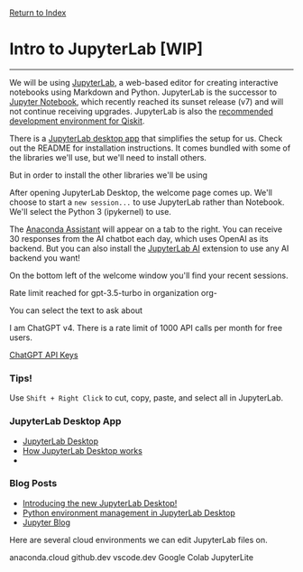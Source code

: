 \
[Return to Index](index.md)
# Intro to JupyterLab [WIP]
***

We will be using [JupyterLab](https://github.com/jupyterlab/jupyterlab), a web-based editor for creating interactive notebooks using Markdown and Python. 
JupyterLab is the successor to [Jupyter Notebook](https://github.com/jupyter/notebook), which recently reached its sunset release (v7) and will not continue receiving upgrades. JupyterLab is also the [recommended development environment for Qiskit](https://docs.quantum.ibm.com/start/install#install-and-set-up-qiskit-with-the-qiskit-runtime-client).

There is a [JupyterLab desktop app](https://github.com/jupyterlab/jupyterlab-desktop) that simplifies the setup for us. Check out the README for installation instructions.
It comes bundled with some of the libraries we'll use, but we'll need to install others.

But in order to install the other libraries we'll be using

After opening JupyterLab Desktop, the welcome page comes up. We'll choose to start a `new session...` to use JupyterLab rather than Notebook.
We'll select the Python 3 (ipykernel) to use.

The [Anaconda Assistant](https://docs.anaconda.com/free/anaconda-notebooks/local-assistant/) will appear on a tab to the right. 
You can receive 30 responses from the AI chatbot each day, which uses OpenAI as its backend. 
But you can also install the [JupyterLab AI](https://github.com/jupyterlab/jupyter-ai) extension to use any AI backend you want!

On the bottom left of the welcome window you'll find your recent sessions.

Rate limit reached for gpt-3.5-turbo in organization org-

You can select the text to ask about

I am ChatGPT v4. There is a rate limit of 1000 API calls per month for free users.

[ChatGPT API Keys](https://platform.openai.com/api-keys)


### Tips!
Use `Shift + Right Click` to cut, copy, paste, and select all in JupyterLab.

### JupyterLab Desktop App
- [JupyterLab Desktop](https://github.com/jupyterlab/jupyterlab-desktop?tab=readme-ov-file#installation)
- [How JupyterLab Desktop works](https://github.com/jupyterlab/jupyterlab-desktop/blob/master/user-guide.md)
- 
### Blog Posts
- [Introducing the new JupyterLab Desktop!](https://blog.jupyter.org/introducing-the-new-jupyterlab-desktop-bca1982bdb23)
- [Python environment management in JupyterLab Desktop](https://blog.jupyter.org/python-environment-management-in-jupyterlab-desktop-3b119c5811d9)
- [Jupyter Blog](https://blog.jupyter.org/)

Here are several cloud environments we can edit JupyterLab files on. 

anaconda.cloud
github.dev
vscode.dev
Google Colab
JupyterLite

